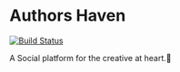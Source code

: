 # Authors Haven
[![Build Status](https://travis-ci.org/andela/noldor-ah-frontend.svg?branch=develop)](https://travis-ci.org/andela/noldor-ah-frontend)

A Social platform for the creative at heart.📖